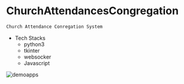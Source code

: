 
# ChurchAttendancesCongregation

```sh {"id":"01HFBRWA6CXTWAPRAB42C9AZPR"}
Church Attendance Conregation System

```

- Tech Stacks
   - python3
   - tkinter
   - websocker
   - Javascript

![demoapps](screenshoot/demo.gif)
